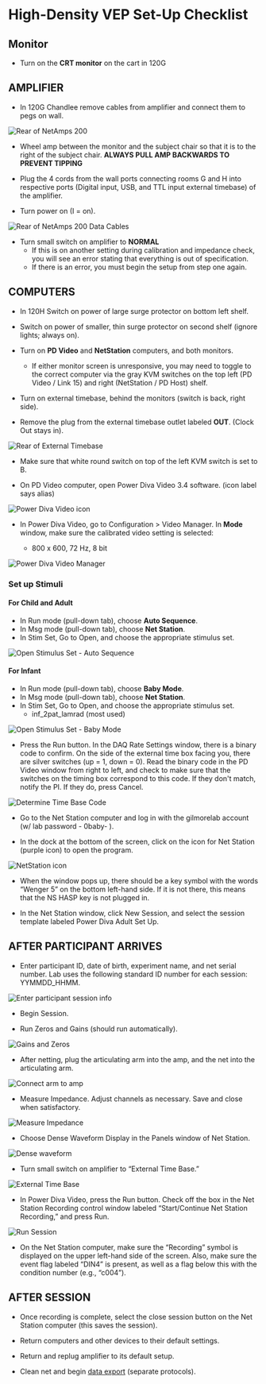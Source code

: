 # High-Density VEP Set-Up Checklist

## Monitor
- Turn on the **CRT monitor** on the cart in 120G

## AMPLIFIER

- In 120G Chandlee remove cables from amplifier and connect them to pegs on wall.
 
![Rear of NetAmps 200](imgs/rear-of-amplifier.pictClipping.jpg)

- Wheel amp between the monitor and the subject chair so that it is to the right of the subject chair. 
  **ALWAYS PULL AMP BACKWARDS TO PREVENT TIPPING**

- Plug the 4 cords from the wall ports connecting rooms G and H into respective ports (Digital input, USB, and TTL input external timebase) of the amplifier. 
- Turn power on (I = on).

![Rear of NetAmps 200 Data Cables](imgs/rear-of-amplifier-data-cables.pictClipping.jpg)

- Turn small switch on amplifier to **NORMAL**
  - If this is on another setting during calibration and impedance check, you will see an error stating that everything is out of specification. 
  - If there is an error, you must begin the setup from step one again.

 
## COMPUTERS

- In 120H Switch on power of large surge protector on bottom left shelf.

- Switch on power of smaller, thin surge protector on second shelf (ignore lights; always on).

- Turn on **PD Video** and **NetStation** computers, and both monitors.

  - If either monitor screen is unresponsive, you may need to toggle to the correct computer via the gray KVM switches on the top left (PD Video / Link 15) and right (NetStation  / PD Host) shelf.

- Turn on external timebase, behind the monitors (switch is back, right side).

- Remove the plug from the external timebase outlet labeled **OUT**. (Clock Out stays in).
 
![Rear of External Timebase](imgs/rear-of-ext-timebase.pictClipping.jpg)

- Make sure that white round switch on top of the left KVM switch is set to B.

- On PD Video computer, open Power Diva Video 3.4 software. (icon label says alias)

![Power Diva Video icon](imgs/power-diva-video-icon.pictClipping.jpg)
 
- In Power Diva Video, go to Configuration > Video Manager. In **Mode** window, make sure the calibrated video setting is selected: 

	- 800 x 600, 72 Hz, 8 bit
 
 ![Power Diva Video Manager](imgs/power-diva-video-manager.pictClipping.jpg)

### Set up Stimuli

#### For Child and Adult
- In Run mode (pull-down tab), choose **Auto Sequence**. 
- In Msg mode (pull-down tab), choose **Net Station**.
- In Stim Set, Go to Open, and choose the appropriate stimulus set.

![Open Stimulus Set - Auto Sequence](imgs/RunModeAutoRun.jpg)

#### For Infant
- In Run mode (pull-down tab), choose **Baby Mode**. 
- In Msg mode (pull-down tab), choose **Net Station**.
- In Stim Set, Go to Open, and choose the appropriate stimulus set.
  - inf_2pat_lamrad (most used)

![Open Stimulus Set - Baby Mode](imgs/RunModeBabyMode.jpg)

- Press the Run button. In the DAQ Rate Settings window, there is a binary code to confirm. On the side of the external time box facing you, there are silver switches (up = 1, down = 0). Read the binary code in the PD Video window from right to left, and check to make sure that the switches on the timing box correspond to this code. If they don't match, notify the PI. If they do, press Cancel.

![Determine Time Base Code](imgs/power-diva-autorun.pictClipping.jpg)

- Go to the Net Station computer and log in with the gilmorelab account (w/ lab password - 0baby- ).
	
- In the dock at the bottom of the screen, click on the icon for Net Station (purple icon) to open the program.
 
![NetStation icon](imgs/start-netstation.pictClipping.jpg)

- When the window pops up, there should be a key symbol with the words “Wenger 5” on the bottom left-hand side. If it is not there, this means that the NS HASP key is not plugged in.

- In the Net Station window, click New Session, and select the session template labeled Power Diva Adult Set Up.
	 

## AFTER PARTICIPANT ARRIVES

- Enter participant ID, date of birth, experiment name, and net serial number. Lab uses the following standard ID number for each session: YYMMDD_HHMM.

![Enter participant session info](imgs/ns-enter-session-info.pictClipping.jpg)

- Begin Session.

- Run Zeros and Gains (should run automatically).

![Gains and Zeros](imgs/gains-zeros-window.pictClipping.jpg)
  
- After netting, plug the articulating arm into the amp, and the net into the articulating arm.

![Connect arm to amp](imgs/connect-net-to-arm.pictClipping.jpg)

- Measure Impedance. Adjust channels as necessary. Save and close when satisfactory.

![Measure Impedance](imgs/measure-impedance-window.pictClipping.jpg)

- Choose Dense Waveform Display in the Panels window of Net Station.

![Dense waveform](imgs/dense-waveform-display.pictClipping.jpg)

- Turn small switch on amplifier to “External Time Base.”

![External Time Base](imgs/external-timebase-switch-on-amp.pictClipping.jpg)

- In Power Diva Video, press the Run button. Check off the box in the Net Station Recording control window labeled “Start/Continue Net Station Recording,” and press Run.

![Run Session](imgs/power-diva-autorun.pictClipping.jpg)

- On the Net Station computer, make sure the “Recording” symbol is displayed on the upper left-hand side of the screen. Also, make sure the event flag labeled “DIN4” is present, as well as a flag below this with the condition number (e.g., “c004”).

## AFTER SESSION

- Once recording is complete, select the close session button on the Net Station computer (this saves the session).

- Return computers and other devices to their default settings.

- Return and replug amplifier to its default setup.

- Clean net and begin [data export](ssvep-data-export.md) (separate protocols).

